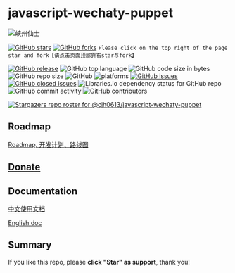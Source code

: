 # javascript-wechaty-puppet
![峡州仙士](https://cdn.jsdelivr.net/gh/cjh0613/blog/images/icons/CJHicon.jpg)

[![GitHub stars](https://img.shields.io/github/stars/cjh0613/javascript-wechaty-puppet.svg?style=social)](https://github.com/cjh0613/javascript-wechaty-puppet/stargazers)     [![GitHub forks](https://img.shields.io/github/forks/cjh0613/javascript-wechaty-puppet.svg?style=social)](https://github.com/cjh0613/javascript-wechaty-puppet/network/members)  `Please click on the top right of the page star and fork【请点击页面顶部靠右star与fork】`

[![GitHub release](https://img.shields.io/github/release/cjh0613/javascript-wechaty-puppet.svg?label=%E7%89%88%E6%9C%AC)](https://github.com/cjh0613/javascript-wechaty-puppet/releases/tag/)   ![GitHub top language](https://img.shields.io/github/languages/top/cjh0613/javascript-wechaty-puppet.svg)  ![GitHub code size in bytes](https://img.shields.io/github/languages/code-size/cjh0613/javascript-wechaty-puppet.svg)  ![GitHub repo size](https://img.shields.io/github/repo-size/cjh0613/javascript-wechaty-puppet.svg) ![GitHub](https://img.shields.io/github/license/cjh0613/javascript-wechaty-puppet.svg) ![platforms](https://img.shields.io/badge/platform-win32%20%7C%20win64%20%7C%20linux%20%7C%20osx-brightgreen.svg)     [![GitHub issues](https://img.shields.io/github/issues/cjh0613/javascript-wechaty-puppet.svg)](https://github.com/cjh0613/javascript-wechaty-puppet/issues)  [![GitHub closed issues](https://img.shields.io/github/issues-closed/cjh0613/javascript-wechaty-puppet.svg)](https://github.com/cjh0613/javascript-wechaty-puppet/issues?q=is%3Aissue+is%3Aclosed) ![Libraries.io dependency status for GitHub repo](https://img.shields.io/librariesio/github/cjh0613/javascript-wechaty-puppet.svg)   ![GitHub commit activity](https://img.shields.io/github/commit-activity/m/cjh0613/javascript-wechaty-puppet.svg)  ![GitHub contributors](https://img.shields.io/github/contributors/cjh0613/javascript-wechaty-puppet.svg)

[![Stargazers repo roster for @cjh0613/javascript-wechaty-puppet](https://reporoster.com/stars/cjh0613/javascript-wechaty-puppet)](https://github.com/cjh0613/javascript-wechaty-puppet/stargazers)

## Roadmap
[Roadmap, 开发计划、路线图](https://github.com/cjh0613/javascript-wechaty-puppet/projects/1) 

## [Donate](https://sponsor.cjh0613.com/index.html) 

## Documentation
[中文使用文档]()

[English doc]()

## Summary


If you like this repo, please **click "Star" as support**, thank you!
